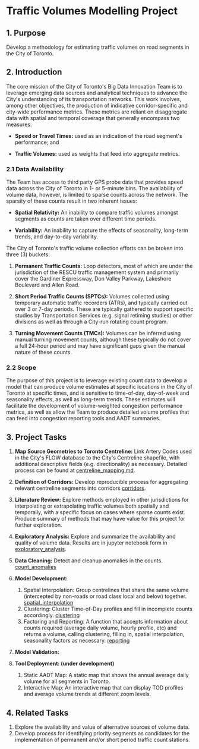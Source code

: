 # Traffic Volumes Modelling Project

## 1. Purpose
Develop a methodology for estimating traffic volumes on road segments in the City of Toronto.

## 2. Introduction
The core mission of the City of Toronto's Big Data Innovation Team is to leverage emerging data sources and analytical techniques to advance the City's understanding of its transportation networks. This work involves, among other objectives, the production of indicative corridor-specific and city-wide performance metrics. These metrics are reliant on disaggregate data with spatial and temporal coverage that generally encompass two measures:

- **Speed or Travel Times:** used as an indication of the road segment's performance; and

- **Traffic Volumes:** used as weights that feed into aggregate metrics.

### 2.1 Data Availability
The Team has access to third party GPS probe data that provides speed data across the City of Toronto in 1- or 5-minute bins. The availability of volume data, however, is limited to sparse counts across the network. The sparsity of these counts result in two inherent issues:

- **Spatial Relativity:** An inability to compare traffic volumes amongst segments as counts are taken over different time periods.

- **Variability:** An inability to capture the effects of seasonality, long-term trends, and day-to-day variability.

The City of Toronto's traffic volume collection efforts can be broken into three (3) buckets:

1. **Permanent Traffic Counts:** Loop detectors, most of which are under the jurisdiction of the RESCU traffic management system and primarily cover the Gardiner Expressway, Don Valley Parkway, Lakeshore Boulevard and Allen Road.

2. **Short Period Traffic Counts (SPTCs):** Volumes collected using temporary automatic traffic recorders (ATRs), and typically carried out over 3 or 7-day periods. These are typically gathered to support specific studies by Transportation Services (e.g. signal retiming studies) or other divisions as well as through a City-run rotating count program.

3. **Turning Movement Counts (TMCs):** Volumes can be inferred using manual turning movement counts, although these typically do not cover a full 24-hour period and may have significant gaps given the manual nature of these counts.

### 2.2 Scope
The purpose of this project is to leverage existing count data to develop a model that can produce volume estimates at specific locations in the City of Toronto at specific times, and is sensitive to time-of-day, day-of-week and seasonality effects, as well as long-term trends. These estimates will facilitate the development of volume-weighted congestion performance metrics, as well as allow the Team to produce detailed volume profiles that can feed into congestion reporting tools and AADT summaries.

## 3. Project Tasks
1. **Map Source Geometries to Toronto Centreline:** Link Artery Codes used in the City's FLOW database to the City's Centreline shapefile, with additional descriptive fields (e.g. directionality) as necessary. Detailed process can be found at [centreline_mapping.md](centreline_mapping.md).

2. **Definition of Corridors:** Develop reproducible process for aggregating relevant centreline segments into corridors [corridors](corridors/).

3. **Literature Review:** Explore methods employed in other jurisdictions for interpolating or extrapolating traffic volumes both spatially and temporally, with a specific focus on cases where sparse counts exist. Produce summary of methods that may have value for this project for further exploration.

4. **Exploratory Analysis:** Explore and summarize the availability and quality of volume data. Results are in jupyter notebook form in [exploratory_analysis](exploratory_analysis/).

5. **Data Cleaning:** Detect and cleanup anomalies in the counts. [count_anomalies](count_anomalies/)

6. **Model Development:**  
	1. Spatial Interpolation: Group centrelines that share the same volume (intercepted by non-roads or road class local and below) together. [spatial_interpolation](spatial_interpolation/)  
	2. Clustering: Cluster Time-of-Day profiles and fill in incomplete counts accordingly. [clustering](clustering/)  
	3. Factoring and Reporting: A function that accepts information about counts required (average daily volume, hourly profile, etc) and returns a volume, calling clustering, filling in, spatial interpolation, seasonality factors as necessary. [reporting](reporting/)

7. **Model Validation:** 

8. **Tool Deployment: (under development)**
	1. Static AADT Map: A static map that shows the annual average daily volume for all segments in Toronto.
	2. Interactive Map: An interactive map that can display TOD profiles and average volume trends at different zoom levels. 

## 4. Related Tasks
1. Explore the availability and value of alternative sources of volume data.
2. Develop process for identifying priority segments as candidates for the implementation of permanent and/or short period traffic count stations.
